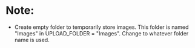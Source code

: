 # Note:
- Create empty folder to temporarily store images. This folder is named "Images" in UPLOAD_FOLDER = "Images". Change to whatever folder name is used.
